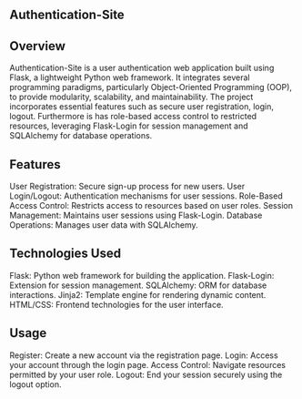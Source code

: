 ## **Authentication-Site**

## **Overview**
Authentication-Site is a user authentication web application built using Flask, a lightweight Python web framework. 
It integrates several programming paradigms, particularly Object-Oriented Programming (OOP), to provide modularity, scalability, and maintainability. 
The project incorporates essential features such as secure user registration, login, logout.
Furthermore is has role-based access control to restricted resources, leveraging Flask-Login for session management and SQLAlchemy for database operations.

## **Features**
User Registration: Secure sign-up process for new users.
User Login/Logout: Authentication mechanisms for user sessions.
Role-Based Access Control: Restricts access to resources based on user roles.
Session Management: Maintains user sessions using Flask-Login.
Database Operations: Manages user data with SQLAlchemy.

## **Technologies Used**
Flask: Python web framework for building the application.
Flask-Login: Extension for session management.
SQLAlchemy: ORM for database interactions.
Jinja2: Template engine for rendering dynamic content.
HTML/CSS: Frontend technologies for the user interface.

## **Usage**
Register: Create a new account via the registration page.
Login: Access your account through the login page.
Access Control: Navigate resources permitted by your user role.
Logout: End your session securely using the logout option.
